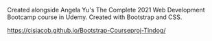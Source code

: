 Created alongside Angela Yu's The Complete 2021 Web Development Bootcamp course in Udemy.
Created with Bootstrap and CSS.

https://cisjacob.github.io/Bootstrap-Courseproj-Tindog/
